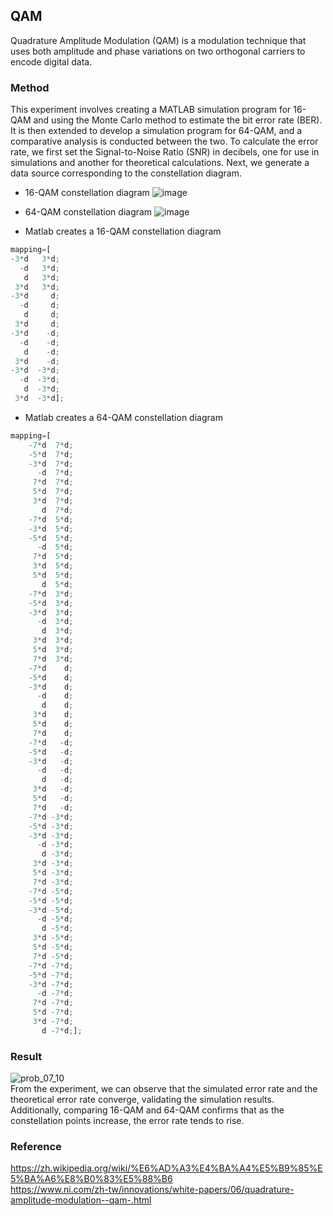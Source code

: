 ## QAM
Quadrature Amplitude Modulation (QAM) is a modulation technique that uses both amplitude and phase variations on two orthogonal carriers to encode digital data.

### Method
This experiment involves creating a MATLAB simulation program for 16-QAM and using the Monte Carlo method to estimate the bit error rate (BER). It is then extended to develop a simulation program for 64-QAM, and a comparative analysis is conducted between the two. To calculate the error rate, we first set the Signal-to-Noise Ratio (SNR) in decibels, one for use in simulations and another for theoretical calculations. Next, we generate a data source corresponding to the constellation diagram.

- 16-QAM constellation diagram
![image](https://user-images.githubusercontent.com/128220508/226310112-3ea5057b-5f2b-49d1-bfeb-c9f7f8ec4ff4.png)  

- 64-QAM constellation diagram
![image](https://user-images.githubusercontent.com/128220508/226310578-3f4d0d15-8110-4ce0-91aa-425578357599.png)  

- Matlab creates a 16-QAM constellation diagram
```js
mapping=[
-3*d   3*d;
  -d   3*d;
   d   3*d;
 3*d   3*d;
-3*d     d;
  -d     d;
   d     d;
 3*d     d;
-3*d    -d; 
  -d    -d; 
   d    -d;
 3*d    -d;
-3*d  -3*d;
  -d  -3*d;
   d  -3*d;
 3*d  -3*d];
```

- Matlab creates a 64-QAM constellation diagram
```js
mapping=[
    -7*d  7*d;
    -5*d  7*d;
    -3*d  7*d;
      -d  7*d;
     7*d  7*d;
     5*d  7*d;
     3*d  7*d;
       d  7*d; 
    -7*d  5*d;
    -3*d  5*d;
    -5*d  5*d;
      -d  5*d;
     7*d  5*d;
     3*d  5*d;
     5*d  5*d;
       d  5*d;  
    -7*d  3*d;
    -5*d  3*d;
    -3*d  3*d;
      -d  3*d; 
       d  3*d;
     3*d  3*d; 
     5*d  3*d;
     7*d  3*d;   
    -7*d    d;
    -5*d    d;
    -3*d    d; 
      -d    d; 
       d    d; 
     3*d    d; 
     5*d    d;
     7*d    d;   
    -7*d   -d;
    -5*d   -d;
    -3*d   -d; 
      -d   -d; 
       d   -d;
     3*d   -d; 
     5*d   -d;
     7*d   -d;    
    -7*d -3*d;
    -5*d -3*d;
    -3*d -3*d; 
      -d -3*d;
       d -3*d; 
     3*d -3*d; 
     5*d -3*d;
     7*d -3*d;  
    -7*d -5*d;
    -5*d -5*d;
    -3*d -5*d;
      -d -5*d;
       d -5*d;
     3*d -5*d;
     5*d -5*d;
     7*d -5*d;
    -7*d -7*d;
    -5*d -7*d;
    -3*d -7*d;
      -d -7*d;
     7*d -7*d;
     5*d -7*d;
     3*d -7*d;
       d -7*d;];
```

### Result
![prob_07_10](https://user-images.githubusercontent.com/128220508/226311606-b0970e60-ddd1-4a58-9f6f-8f5118682774.png)  
From the experiment, we can observe that the simulated error rate and the theoretical error rate converge, validating the simulation results. Additionally, comparing 16-QAM and 64-QAM confirms that as the constellation points increase, the error rate tends to rise.

### Reference
https://zh.wikipedia.org/wiki/%E6%AD%A3%E4%BA%A4%E5%B9%85%E5%BA%A6%E8%B0%83%E5%88%B6  
https://www.ni.com/zh-tw/innovations/white-papers/06/quadrature-amplitude-modulation--qam-.html


